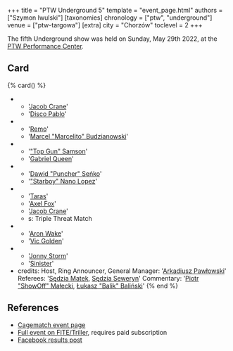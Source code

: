 +++
title = "PTW Underground 5"
template = "event_page.html"
authors = ["Szymon Iwulski"]
[taxonomies]
chronology = ["ptw", "underground"]
venue = ["ptw-targowa"]
[extra]
city = "Chorzów"
toclevel = 2
+++

The fifth Underground show was held on Sunday, May 29th 2022, at the [PTW Performance Center](@/v/ptw-targowa.md).

## Card

{% card() %}
- - '[Jacob Crane](@/w/jacob-crane.md)'
  - '[Disco Pablo](@/w/disco-pablo.md)'
- - '[Remo](@/w/remo.md)'
  - '[Marcel "Marcelito" Budzianowski](@/w/marcelito.md)'
- - '["Top Gun" Samson](@/w/samson.md)'
  - '[Gabriel Queen](@/w/gabriel-queen.md)'
- - '[Dawid "Puncher" Seńko](@/w/puncher.md)'
  - '["Starboy" Nano Lopez](@/w/nano-lopez.md)'
- - '[Taras](@/w/taras.md)'
  - '[Axel Fox](@/w/axel-fox.md)'
  - '[Jacob Crane](@/w/jacob-crane.md)'
  - s: Triple Threat Match
- - '[Aron Wake](@/w/aron-wake.md)'
  - '[Vic Golden](@/w/vic-golden.md)'
- - '[Jonny Storm](@/w/jonny-storm.md)'
  - '[Sinister](@/w/sinister.md)'
- credits:
    Host, Ring Announcer, General Manager: '[Arkadiusz Pawłowski](@/w/pan-pawlowski.md)'
    Referees: '[Sędzia Matek](@/w/sedzia-matek.md), [Sędzia Seweryn](@/w/sedzia-seweryn.md)'
    Commentary: '[Piotr "ShowOff" Małecki](@/w/piotr-malecki.md), [Łukasz "Balik" Baliński](@/w/lukasz-balinski.md)'
{% end %}

## References

* [Cagematch event page](https://www.cagematch.net/?id=1&nr=339570)
* [Full event on FITE/Triller](https://www.trillertv.com/watch/kinguin-ptw-underground-5-pl/2pbcq/), requires paid subscription
* [Facebook results post](https://www.facebook.com/PrimeTimeWrestlingPL/posts/pfbid02se5jtQZbrEPbqbKyMS1MYVpjMMfaBvBGZapxEywfiWLj3ACbNfCKCCA7v73MsdAyl)
